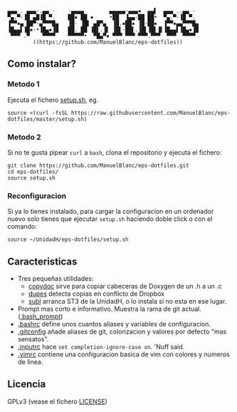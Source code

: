 
    ▄▄▄ . ▄▄▄·.▄▄ ·    ·▄▄▄▄        ▄▄▄▄▄·▄▄▄▪  ▄▄▌  ▄▄▄ ..▄▄ · 
    ▀▄.▀·▐█ ▄█▐█ ▀.    ██▪ ██ ▪     •██  ▐▄▄·██ ██•  ▀▄.▀·▐█ ▀. 
    ▐▀▀▪▄ ██▀·▄▀▀▀█▄   ▐█· ▐█▌ ▄█▀▄  ▐█.▪██▪ ▐█·██▪  ▐▀▀▪▄▄▀▀▀█▄
    ▐█▄▄▌▐█▪·•▐█▄▪▐█   ██. ██ ▐█▌.▐▌ ▐█▌·██▌.▐█▌▐█▌▐▌▐█▄▄▌▐█▄▪▐█
     ▀▀▀ .▀    ▀▀▀▀    ▀▀▀▀▀•  ▀█▄▀▪ ▀▀▀ ▀▀▀ ▀▀▀.▀▀▀  ▀▀▀  ▀▀▀▀ 
            ((https://github.com/ManuelBlanc/eps-dotfiles))

     
## Como instalar?
### Metodo 1
Ejecuta el fichero [setup.sh](./setup.sh), eg.

    source <(curl -fsSL https://raw.githubusercontent.com/ManuelBlanc/eps-dotfiles/master/setup.sh)
    
### Metodo 2
Si no te gusta pipear `curl` a `bash`, clona el repositorio y ejecuta el fichero:

    git clone https://github.com/ManuelBlanc/eps-dotfiles.git
    cd eps-dotfiles/
    source setup.sh
    
### Reconfiguracion
Si ya lo tienes instalado, para cargar la configuracion en un ordenador nuevo solo tienes que ejecutar `setup.sh` haciendo doble click o con el comando:

    source ~/UnidadH/eps-dotfiles/setup.sh

## Caracteristicas
* Tres pequeñas utilidades:
  * [copydoc](./bin/copydoc) sirve para copiar cabeceras de Doxygen de un .h a un .c
  * [dupes](./bin/dupes) detecta copias en conflicto de Dropbox
  * [subl](./bin/subl) arranca ST3 de la UnidadH, o lo instala si no esta en ese lugar.
* Prompt mas corto e informativo. Muestra la rama de git actual. ([.bash_prompt](./.bash_prompt))
* [.bashrc](./.bashrc) define unos cuantos aliases y variables de configuracion.
* [.gitconfig](./.gitconfig) añade aliases de git, colorizacion y valores por defecto "mas sensatos".
* [.inputrc](./.inputrc) hace `set completion-ignore-case on`. 'Nuff said.
* [.vimrc](./.vimrc) contiene una configuracion basica de vim con colores y numeros de linea.

## Licencia ##
GPLv3 (vease el fichero [LICENSE](./LICENSE))

